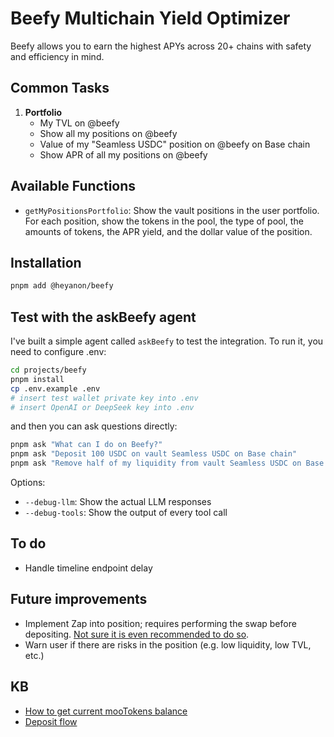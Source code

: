 # Beefy Multichain Yield Optimizer

Beefy allows you to earn the highest APYs across 20+ chains with safety and efficiency in mind.

## Common Tasks

1. **Portfolio**
    - My TVL on @beefy
    - Show all my positions on @beefy
    - Value of my "Seamless USDC" position on @beefy on Base chain
    - Show APR of all my positions on @beefy

## Available Functions

- `getMyPositionsPortfolio`: Show the vault positions in the user portfolio. For each position, show the tokens in the pool, the type of pool, the amounts of tokens, the APR yield, and the dollar value of the position.

## Installation

```bash
pnpm add @heyanon/beefy
```

## Test with the askBeefy agent

I've built a simple agent called `askBeefy` to test the integration. To run it, you need to configure .env:

```bash
cd projects/beefy
pnpm install
cp .env.example .env
# insert test wallet private key into .env
# insert OpenAI or DeepSeek key into .env
```

and then you can ask questions directly:

```bash
pnpm ask "What can I do on Beefy?"
pnpm ask "Deposit 100 USDC on vault Seamless USDC on Base chain"
pnpm ask "Remove half of my liquidity from vault Seamless USDC on Base chain"
```

Options:

- `--debug-llm`: Show the actual LLM responses
- `--debug-tools`: Show the output of every tool call

## To do

- Handle timeline endpoint delay

## Future improvements

- Implement Zap into position; requires performing the swap before depositing. [Not sure it is even recommended to do so](https://discord.com/channels/755231190134554696/758368074968858645/1304065221916098610).
- Warn user if there are risks in the position (e.g. low liquidity, low TVL, etc.)

## KB

- [How to get current mooTokens balance](https://discord.com/channels/755231190134554696/758368074968858645/1304062150913949747)
- [Deposit flow](https://discord.com/channels/755231190134554696/758368074968858645/1305213585286500352)
